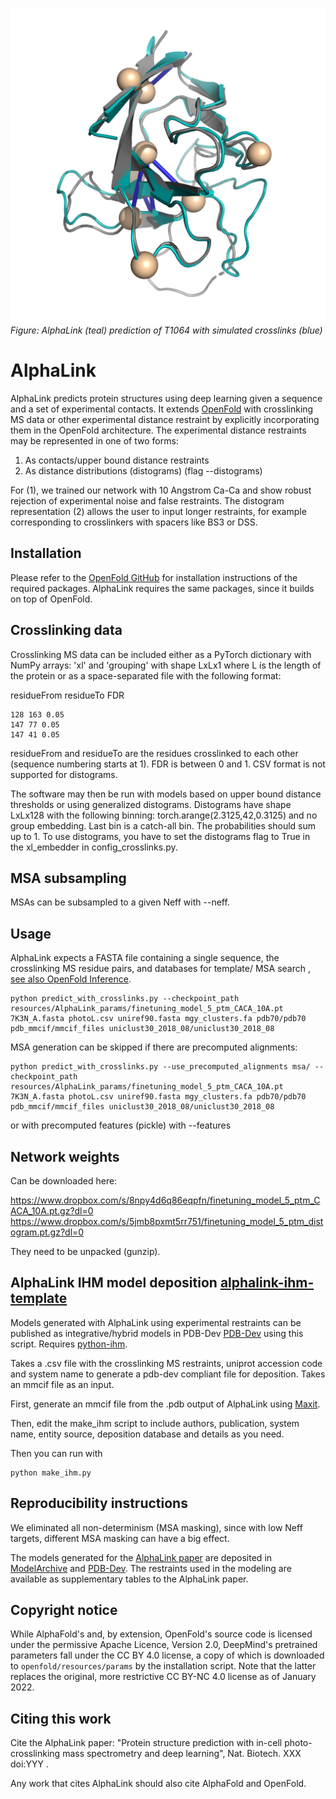 ![header ](imgs/T1064_pred.png)
_Figure: AlphaLink (teal) prediction of T1064 with simulated crosslinks (blue)_

# AlphaLink

AlphaLink predicts protein structures using deep learning given a sequence and a set of experimental contacts. It extends [OpenFold](https://github.com/aqlaboratory/openfold) with crosslinking MS data or other experimental distance restraint by explicitly incorporating them in the OpenFold architecture. The experimental distance restraints may be represented in one of two forms:

1. As contacts/upper bound distance restraints
2. As distance distributions (distograms) (flag --distograms)

For (1), we trained our network with 10 Angstrom Ca-Ca and show robust rejection of experimental noise and false restraints. The distogram representation (2) allows the user to input longer restraints, for example corresponding to crosslinkers with spacers like BS3 or DSS. 

## Installation

Please refer to the [OpenFold GitHub](https://github.com/aqlaboratory/openfold#installation-linux) for installation instructions of the required packages. AlphaLink requires the same packages, since it builds on top of OpenFold.  

## Crosslinking data

Crosslinking MS data can be included either as a PyTorch dictionary with NumPy arrays: 'xl' and 'grouping' with shape LxLx1 where L is the length of the protein or as a space-separated file with the following format:

residueFrom residueTo FDR
```
128 163 0.05
147 77 0.05
147 41 0.05
```

residueFrom and residueTo are the residues crosslinked to each other (sequence numbering starts at 1). FDR is between 0 and 1. CSV format is not supported for distograms.

The software may then be run with models based on upper bound distance thresholds or using generalized distograms. Distograms have shape LxLx128 with the following binning: torch.arange(2.3125,42,0.3125) and no group embedding. Last bin is a catch-all bin. The probabilities should sum up to 1. To use distograms, you have to set the distograms flag to True in the xl_embedder in config_crosslinks.py.

## MSA subsampling

MSAs can be subsampled to a given Neff with --neff. 

## Usage

AlphaLink expects a FASTA file containing a single sequence, the crosslinking MS residue pairs, and databases for template/ MSA search , [see also OpenFold Inference](https://github.com/aqlaboratory/openfold#inference).

```
python predict_with_crosslinks.py --checkpoint_path resources/AlphaLink_params/finetuning_model_5_ptm_CACA_10A.pt 7K3N_A.fasta photoL.csv uniref90.fasta mgy_clusters.fa pdb70/pdb70 pdb_mmcif/mmcif_files uniclust30_2018_08/uniclust30_2018_08
```

MSA generation can be skipped if there are precomputed alignments:

```
python predict_with_crosslinks.py --use_precomputed_alignments msa/ --checkpoint_path resources/AlphaLink_params/finetuning_model_5_ptm_CACA_10A.pt  7K3N_A.fasta photoL.csv uniref90.fasta mgy_clusters.fa pdb70/pdb70 pdb_mmcif/mmcif_files uniclust30_2018_08/uniclust30_2018_08
```

or with precomputed features (pickle) with --features

## Network weights

Can be downloaded here: 

https://www.dropbox.com/s/8npy4d6q86eqpfn/finetuning_model_5_ptm_CACA_10A.pt.gz?dl=0 
https://www.dropbox.com/s/5jmb8pxmt5rr751/finetuning_model_5_ptm_distogram.pt.gz?dl=0

They need to be unpacked (gunzip).

## AlphaLink IHM model deposition [alphalink-ihm-template](https://github.com/grandrea/alphalink-ihm-template)

Models generated with AlphaLink using experimental restraints can be published as integrative/hybrid models in PDB-Dev [PDB-Dev](https://pdb-dev.wwpdb.org/) using this script. Requires [python-ihm](https://github.com/ihmwg/python-ihm).

Takes a .csv file with the crosslinking MS restraints, uniprot accession code and system name to generate a pdb-dev compliant file for deposition. Takes an mmcif file as an input.

First, generate an mmcif file from the .pdb output of AlphaLink using [Maxit](https://sw-tools.rcsb.org/apps/MAXIT/index.html).

Then, edit the make_ihm script to include authors, publication, system name, entity source, deposition database and details as you need.

Then you can run with

```
python make_ihm.py
```

## Reproducibility instructions

We eliminated all non-determinism (MSA masking), since with low Neff targets, different MSA masking can have a big effect.

The models generated for the [AlphaLink paper]() are deposited in [ModelArchive](https://modelarchive.org/doi/10.5452/ma-rap-alink) and [PDB-Dev](https://pdb-dev.wwpdb.org/entry.html?PDBDEV_00000165). The restraints used in the modeling are available as supplementary tables to the AlphaLink paper.

## Copyright notice

While AlphaFold's and, by extension, OpenFold's source code is licensed under
the permissive Apache Licence, Version 2.0, DeepMind's pretrained parameters 
fall under the CC BY 4.0 license, a copy of which is downloaded to 
`openfold/resources/params` by the installation script. Note that the latter
replaces the original, more restrictive CC BY-NC 4.0 license as of January 2022.

## Citing this work

Cite the AlphaLink paper:
"Protein structure prediction with in-cell photo-crosslinking mass spectrometry and deep learning", Nat. Biotech. XXX doi:YYY .

Any work that cites AlphaLink should also cite AlphaFold and OpenFold.
